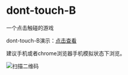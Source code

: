 # dont-touch-B
一个点击触碰的游戏

dont-touch-B演示：[点击查看](http://joy-yi0905.github.io/dont-touch-B/)

建议手机或者chrome浏览器手机模拟状态下浏览。

![扫描二维码](http://joy-yi0905.github.io/dont-touch-B/images/qr.png) 

